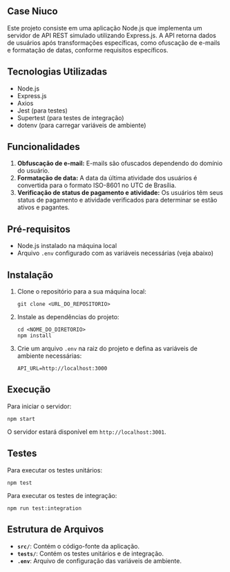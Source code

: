 ## Case Niuco

Este projeto consiste em uma aplicação Node.js que implementa um servidor de API REST simulado utilizando Express.js. A API retorna dados de usuários após transformações específicas, como ofuscação de e-mails e formatação de datas, conforme requisitos específicos.

## Tecnologias Utilizadas

- Node.js
- Express.js
- Axios
- Jest (para testes)
- Supertest (para testes de integração)
- dotenv (para carregar variáveis de ambiente)

## Funcionalidades

1. **Obfuscação de e-mail:** E-mails são ofuscados dependendo do domínio do usuário.
2. **Formatação de data:** A data da última atividade dos usuários é convertida para o formato ISO-8601 no UTC de Brasília.
3. **Verificação de status de pagamento e atividade:** Os usuários têm seus status de pagamento e atividade verificados para determinar se estão ativos e pagantes.

## Pré-requisitos

- Node.js instalado na máquina local
- Arquivo `.env` configurado com as variáveis necessárias (veja abaixo)

## Instalação

1. Clone o repositório para a sua máquina local:

   ```
   git clone <URL_DO_REPOSITORIO>
   ```

2. Instale as dependências do projeto:

   ```
   cd <NOME_DO_DIRETORIO>
   npm install
   ```

3. Crie um arquivo `.env` na raiz do projeto e defina as variáveis de ambiente necessárias:

   ```
   API_URL=http://localhost:3000
   ```

## Execução

Para iniciar o servidor:

```
npm start
```

O servidor estará disponível em `http://localhost:3001`.

## Testes

Para executar os testes unitários:

```
npm test
```

Para executar os testes de integração:

```
npm run test:integration
```

## Estrutura de Arquivos

- **`src/`**: Contém o código-fonte da aplicação.
- **`tests/`**: Contém os testes unitários e de integração.
- **`.env`**: Arquivo de configuração das variáveis de ambiente.
